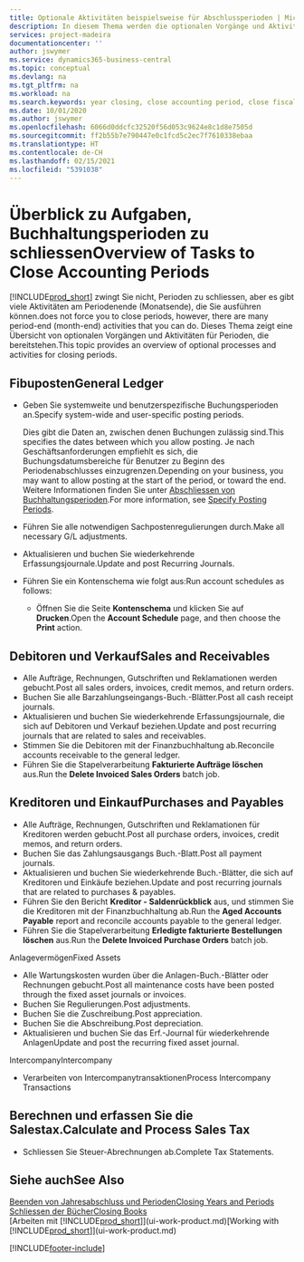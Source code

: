 ```yaml
---
title: Optionale Aktivitäten beispielsweise für Abschlussperioden | Microsoft Docs
description: In diesem Thema werden die optionalen Vorgänge und Aktivitäten Abschlussbuchhaltungsperioden in  Business Central dargelegt.
services: project-madeira
documentationcenter: ''
author: jswymer
ms.service: dynamics365-business-central
ms.topic: conceptual
ms.devlang: na
ms.tgt_pltfrm: na
ms.workload: na
ms.search.keywords: year closing, close accounting period, close fiscal year, aging, creditor payments, vendor payments
ms.date: 10/01/2020
ms.author: jswymer
ms.openlocfilehash: 6066d0ddcfc32520f56d053c9624e8c1d8e7505d
ms.sourcegitcommit: ff2b55b7e790447e0c1fcd5c2ec7f7610338ebaa
ms.translationtype: HT
ms.contentlocale: de-CH
ms.lasthandoff: 02/15/2021
ms.locfileid: "5391038"
---
```

# <a name="overview-of-tasks-to-close-accounting-periods"></a><span data-ttu-id="c7829-103">Überblick zu Aufgaben, Buchhaltungsperioden zu schliessen</span><span class="sxs-lookup"><span data-stu-id="c7829-103">Overview of Tasks to Close Accounting Periods</span></span>
[!INCLUDE[prod_short](includes/prod_short.md)] <span data-ttu-id="c7829-104">zwingt Sie nicht, Perioden zu schliessen, aber es gibt viele Aktivitäten am Periodenende (Monatsende), die Sie ausführen können.</span><span class="sxs-lookup"><span data-stu-id="c7829-104">does not force you to close periods, however, there are many period-end (month-end) activities that you can do.</span></span> <span data-ttu-id="c7829-105">Dieses Thema zeigt eine Übersicht von optionalen Vorgängen und Aktivitäten für Perioden, die bereitstehen.</span><span class="sxs-lookup"><span data-stu-id="c7829-105">This topic provides an overview of optional processes and activities for closing periods.</span></span>  

## <a name="general-ledger"></a><span data-ttu-id="c7829-106">Fibuposten</span><span class="sxs-lookup"><span data-stu-id="c7829-106">General Ledger</span></span>
* <span data-ttu-id="c7829-107">Geben Sie systemweite und benutzerspezifische Buchungsperioden an.</span><span class="sxs-lookup"><span data-stu-id="c7829-107">Specify system-wide and user-specific posting periods.</span></span>  

    <span data-ttu-id="c7829-108">Dies gibt die Daten an, zwischen denen Buchungen zulässig sind.</span><span class="sxs-lookup"><span data-stu-id="c7829-108">This specifies the dates between which you allow posting.</span></span> <span data-ttu-id="c7829-109">Je nach Geschäftsanforderungen empfiehlt es sich, die Buchungsdatumsbereiche für Benutzer zu Beginn des Periodenabschlusses einzugrenzen.</span><span class="sxs-lookup"><span data-stu-id="c7829-109">Depending on your business, you may want to allow posting at the start of the period, or toward the end.</span></span> <span data-ttu-id="c7829-110">Weitere Informationen finden Sie unter [Abschliessen von Buchhaltungsperioden](finance-how-specify-posting-periods.md).</span><span class="sxs-lookup"><span data-stu-id="c7829-110">For more information, see [Specify Posting Periods](finance-how-specify-posting-periods.md).</span></span>  
* <span data-ttu-id="c7829-111">Führen Sie alle notwendigen Sachpostenregulierungen durch.</span><span class="sxs-lookup"><span data-stu-id="c7829-111">Make all necessary G/L adjustments.</span></span>  
* <span data-ttu-id="c7829-112">Aktualisieren und buchen Sie wiederkehrende Erfassungsjournale.</span><span class="sxs-lookup"><span data-stu-id="c7829-112">Update and post Recurring Journals.</span></span>  
  <!--* Process Consolidations-->
* <span data-ttu-id="c7829-113">Führen Sie ein Kontenschema wie folgt aus:</span><span class="sxs-lookup"><span data-stu-id="c7829-113">Run account schedules as follows:</span></span>  
  * <span data-ttu-id="c7829-114">Öffnen Sie die Seite **Kontenschema** und klicken Sie auf **Drucken**.</span><span class="sxs-lookup"><span data-stu-id="c7829-114">Open the **Account Schedule** page, and then choose the **Print** action.</span></span>  

## <a name="sales-and-receivables"></a><span data-ttu-id="c7829-115">Debitoren und Verkauf</span><span class="sxs-lookup"><span data-stu-id="c7829-115">Sales and Receivables</span></span>
* <span data-ttu-id="c7829-116">Alle Aufträge, Rechnungen, Gutschriften und Reklamationen werden gebucht.</span><span class="sxs-lookup"><span data-stu-id="c7829-116">Post all sales orders, invoices, credit memos, and return orders.</span></span>  
* <span data-ttu-id="c7829-117">Buchen Sie alle Barzahlungseingangs-Buch.-Blätter.</span><span class="sxs-lookup"><span data-stu-id="c7829-117">Post all cash receipt journals.</span></span>  
* <span data-ttu-id="c7829-118">Aktualisieren und buchen Sie wiederkehrende Erfassungsjournale, die sich auf Debitoren und Verkauf beziehen.</span><span class="sxs-lookup"><span data-stu-id="c7829-118">Update and post recurring journals that are related to sales and receivables.</span></span>  
* <span data-ttu-id="c7829-119">Stimmen Sie die Debitoren mit der Finanzbuchhaltung ab.</span><span class="sxs-lookup"><span data-stu-id="c7829-119">Reconcile accounts receivable to the general ledger.</span></span>  
* <span data-ttu-id="c7829-120">Führen Sie die Stapelverarbeitung **Fakturierte Aufträge löschen** aus.</span><span class="sxs-lookup"><span data-stu-id="c7829-120">Run the **Delete Invoiced Sales Orders** batch job.</span></span>  

## <a name="purchases-and-payables"></a><span data-ttu-id="c7829-121">Kreditoren und Einkauf</span><span class="sxs-lookup"><span data-stu-id="c7829-121">Purchases and Payables</span></span>
* <span data-ttu-id="c7829-122">Alle Aufträge, Rechnungen, Gutschriften und Reklamationen für Kreditoren werden gebucht.</span><span class="sxs-lookup"><span data-stu-id="c7829-122">Post all purchase orders, invoices, credit memos, and return orders.</span></span>  
* <span data-ttu-id="c7829-123">Buchen Sie das Zahlungsausgangs Buch.-Blatt.</span><span class="sxs-lookup"><span data-stu-id="c7829-123">Post all payment journals.</span></span>  
* <span data-ttu-id="c7829-124">Aktualisieren und buchen Sie wiederkehrende Buch.-Blätter, die sich auf Kreditoren und Einkäufe beziehen.</span><span class="sxs-lookup"><span data-stu-id="c7829-124">Update and post recurring journals that are related to purchases & payables.</span></span>  
* <span data-ttu-id="c7829-125">Führen Sie den Bericht **Kreditor - Saldenrückblick** aus, und stimmen Sie die Kreditoren mit der Finanzbuchhaltung ab.</span><span class="sxs-lookup"><span data-stu-id="c7829-125">Run the **Aged Accounts Payable** report and reconcile accounts payable to the general ledger.</span></span>  
* <span data-ttu-id="c7829-126">Führen Sie die Stapelverarbeitung **Erledigte fakturierte Bestellungen löschen** aus.</span><span class="sxs-lookup"><span data-stu-id="c7829-126">Run the **Delete Invoiced Purchase Orders** batch job.</span></span>  

<span data-ttu-id="c7829-127">Anlagevermögen</span><span class="sxs-lookup"><span data-stu-id="c7829-127">Fixed Assets</span></span>
* <span data-ttu-id="c7829-128">Alle Wartungskosten wurden über die Anlagen-Buch.-Blätter oder Rechnungen gebucht.</span><span class="sxs-lookup"><span data-stu-id="c7829-128">Post all maintenance costs have been posted through the fixed asset journals or invoices.</span></span>
* <span data-ttu-id="c7829-129">Buchen Sie Regulierungen.</span><span class="sxs-lookup"><span data-stu-id="c7829-129">Post adjustments.</span></span>
* <span data-ttu-id="c7829-130">Buchen Sie die Zuschreibung.</span><span class="sxs-lookup"><span data-stu-id="c7829-130">Post appreciation.</span></span>
* <span data-ttu-id="c7829-131">Buchen Sie die Abschreibung.</span><span class="sxs-lookup"><span data-stu-id="c7829-131">Post depreciation.</span></span>
* <span data-ttu-id="c7829-132">Aktualisieren und buchen Sie das Erf.-Journal für wiederkehrende Anlagen</span><span class="sxs-lookup"><span data-stu-id="c7829-132">Update and post the recurring fixed asset journal.</span></span>

<span data-ttu-id="c7829-133">Intercompany</span><span class="sxs-lookup"><span data-stu-id="c7829-133">Intercompany</span></span>
* <span data-ttu-id="c7829-134">Verarbeiten von Intercompanytransaktionen</span><span class="sxs-lookup"><span data-stu-id="c7829-134">Process Intercompany Transactions</span></span>

## <a name="calculate-and-process-sales-tax"></a><span data-ttu-id="c7829-135">Berechnen und erfassen Sie die Salestax.</span><span class="sxs-lookup"><span data-stu-id="c7829-135">Calculate and Process Sales Tax</span></span>
* <span data-ttu-id="c7829-136">Schliessen Sie Steuer-Abrechnungen ab.</span><span class="sxs-lookup"><span data-stu-id="c7829-136">Complete Tax Statements.</span></span>  

## <a name="see-also"></a><span data-ttu-id="c7829-137">Siehe auch</span><span class="sxs-lookup"><span data-stu-id="c7829-137">See Also</span></span>
[<span data-ttu-id="c7829-138">Beenden von Jahresabschluss und Perioden</span><span class="sxs-lookup"><span data-stu-id="c7829-138">Closing Years and Periods</span></span>](year-close-years-periods.md)  
[<span data-ttu-id="c7829-139">Schliessen der Bücher</span><span class="sxs-lookup"><span data-stu-id="c7829-139">Closing Books</span></span>](year-close-books.md)  
<span data-ttu-id="c7829-140">[Arbeiten mit [!INCLUDE[prod_short](includes/prod_short.md)]](ui-work-product.md)</span><span class="sxs-lookup"><span data-stu-id="c7829-140">[Working with [!INCLUDE[prod_short](includes/prod_short.md)]](ui-work-product.md)</span></span>


[!INCLUDE[footer-include](includes/footer-banner.md)]